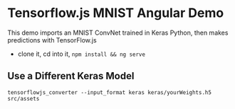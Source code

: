 # Tensorflow.js MNIST Angular Demo



This demo imports an MNIST ConvNet trained in Keras Python, then makes predictions with TensorFlow.js

- clone it, cd into it, `npm install && ng serve`

## Use a Different Keras Model

```
tensorflowjs_converter --input_format keras keras/yourWeights.h5 src/assets
```